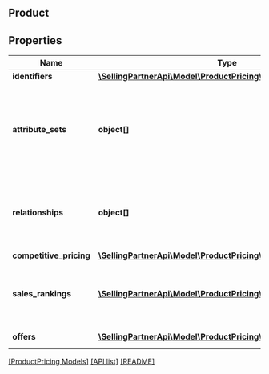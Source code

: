 ## Product

## Properties

Name | Type | Description | Notes
------------ | ------------- | ------------- | -------------
**identifiers** | [**\SellingPartnerApi\Model\ProductPricing\IdentifierType**](IdentifierType.md) |  |
**attribute_sets** | **object[]** | A list of product attributes if they are applicable to the product that is returned. | [optional]
**relationships** | **object[]** | A list that contains product variation information, if applicable. | [optional]
**competitive_pricing** | [**\SellingPartnerApi\Model\ProductPricing\CompetitivePricingType**](CompetitivePricingType.md) |  | [optional]
**sales_rankings** | [**\SellingPartnerApi\Model\ProductPricing\SalesRankType[]**](SalesRankType.md) | A list of sales rank information for the item, by category. | [optional]
**offers** | [**\SellingPartnerApi\Model\ProductPricing\OfferType[]**](OfferType.md) | A list of offers. | [optional]

[[ProductPricing Models]](../) [[API list]](../../Api) [[README]](../../../README.md)

